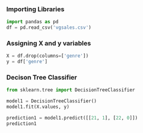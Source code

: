 ### Importing Libraries

```python
import pandas as pd
df = pd.read_csv('vgsales.csv')
```

### Assigning **X and y** variables

```python
X = df.drop(columns=['genre'])
y = df['genre']
```

### Decison Tree Classifier

```python
from sklearn.tree import DecisionTreeClassifier

model1 = DecisionTreeClassifier()
model1.fit(X.values, y)

prediction1 = model1.predict([[21, 1], [22, 0]])
prediction1
```